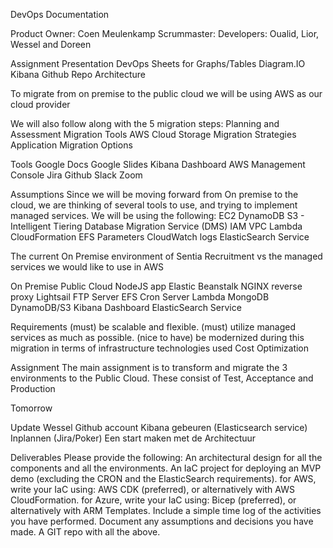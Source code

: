 DevOps Documentation


Product Owner: Coen Meulenkamp
Scrummaster:
Developers: Oualid, Lior, Wessel and Doreen

Assignment
Presentation 
DevOps Sheets for Graphs/Tables
Diagram.IO
Kibana
Github Repo
Architecture

To migrate from on premise to the public cloud we will be using AWS as our cloud provider

We will also follow along with the  5 migration steps: 
Planning and Assessment
Migration Tools
AWS Cloud Storage
Migration Strategies
Application Migration Options


Tools
Google Docs
Google Slides
Kibana Dashboard
AWS Management Console 
Jira
Github
Slack
Zoom

Assumptions
Since we will be moving forward from On premise to the cloud, we are thinking of several tools to use, and trying to implement managed services. We will be using the following:
EC2
DynamoDB
S3 - Intelligent Tiering 
Database Migration Service (DMS) 
IAM
VPC 
Lambda
CloudFormation 
EFS
Parameters
CloudWatch logs
ElasticSearch Service




The current On Premise environment of Sentia Recruitment vs the managed services we would like to use in AWS 

On Premise
Public Cloud
NodeJS app
Elastic Beanstalk
NGINX reverse proxy
Lightsail
FTP Server
EFS
Cron Server
Lambda
MongoDB
DynamoDB/S3
Kibana Dashboard
ElasticSearch Service









Requirements
(must) be scalable and flexible.
(must) utilize managed services as much as possible.
(nice to have) be modernized during this migration in terms of infrastructure technologies used
Cost Optimization

Assignment
The main assignment is to transform and migrate the 3 environments to the Public Cloud. These consist of Test, Acceptance and Production






Tomorrow

Update Wessel 
Github account 
Kibana gebeuren (Elasticsearch service) 
Inplannen (Jira/Poker) 
Een start maken met de Architectuur 




Deliverables
Please provide the following:
An architectural design for all the components and all the environments.
An IaC project for deploying an MVP demo (excluding the CRON and the ElasticSearch requirements).
for AWS, write your IaC using: AWS CDK (preferred), or alternatively with AWS CloudFormation.
for Azure, write your IaC using: Bicep (preferred), or alternatively with ARM Templates.
Include a simple time log of the activities you have performed.
Document any assumptions and decisions you have made.
A GIT repo with all the above.



